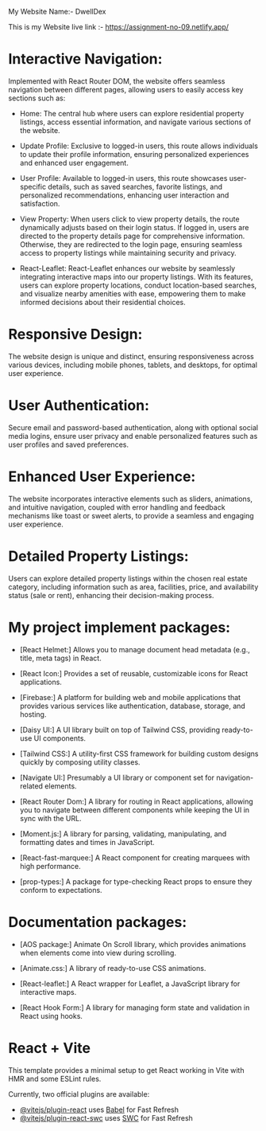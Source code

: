 My Website Name:- DwellDex


This is my Website live link :- https://assignment-no-09.netlify.app/

# Interactive Navigation:
Implemented with React Router DOM, the website offers seamless navigation between different pages, allowing users to easily access key sections such as:
- Home: The central hub where users can explore residential property listings, access essential information, and navigate various sections of the website.
- Update Profile: Exclusive to logged-in users, this route allows individuals to update their profile information, ensuring personalized experiences and enhanced user engagement.
- User Profile: Available to logged-in users, this route showcases user-specific details, such as saved searches, favorite listings, and personalized recommendations, enhancing user interaction and satisfaction.

- View Property: When users click to view property details, the route dynamically adjusts based on their login status. If logged in, users are directed to the property details page for comprehensive information. Otherwise, they are redirected to the login page, ensuring seamless access to property listings while maintaining security and privacy.
- React-Leaflet: React-Leaflet enhances our website by seamlessly integrating interactive maps into our property listings. With its features, users can explore property locations, conduct location-based searches, and visualize nearby amenities with ease, empowering them to make informed decisions about their residential choices.


# Responsive Design: 
The website design is unique and distinct, ensuring responsiveness across various devices, including mobile phones, tablets, and desktops, for optimal user experience.

# User Authentication: 
Secure email and password-based authentication, along with optional social media logins, ensure user privacy and enable personalized features such as user profiles and saved preferences.

# Enhanced User Experience: 
The website incorporates interactive elements such as sliders, animations, and intuitive navigation, coupled with error handling and feedback mechanisms like toast or sweet alerts, to provide a seamless and engaging user experience.

# Detailed Property Listings: 
Users can explore detailed property listings within the chosen real estate category, including information such as area, facilities, price, and availability status (sale or rent), enhancing their decision-making process.

# My project implement packages: 
- [React Helmet:] Allows you to manage document head metadata (e.g., title, meta tags) in React.

- [React Icon:] Provides a set of reusable, customizable icons for React applications.

- [Firebase:] A platform for building web and mobile applications that provides various services like authentication, database, storage, and hosting.
- [Daisy UI:] A UI library built on top of Tailwind CSS, providing ready-to-use UI components.

- [Tailwind CSS:] A utility-first CSS framework for building custom designs quickly by composing utility classes.

- [Navigate UI:] Presumably a UI library or component set for navigation-related elements.

- [React Router Dom:] A library for routing in React applications, allowing you to navigate between different components while keeping the UI in sync with the URL.

- [Moment.js:] A library for parsing, validating, manipulating, and formatting dates and times in JavaScript.

- [React-fast-marquee:] A React component for creating marquees with high performance.

- [prop-types:] A package for type-checking React props to ensure they conform to expectations.


# Documentation packages:

- [AOS package:] Animate On Scroll library, which provides animations when elements come into view during scrolling.

- [Animate.css:] A library of ready-to-use CSS animations.

- [React-leaflet:] A React wrapper for Leaflet, a JavaScript library for interactive maps.

- [React Hook Form:] A library for managing form state and validation in React using hooks.


# React + Vite

This template provides a minimal setup to get React working in Vite with HMR and some ESLint rules.

Currently, two official plugins are available:

- [@vitejs/plugin-react](https://github.com/vitejs/vite-plugin-react/blob/main/packages/plugin-react/README.md) uses [Babel](https://babeljs.io/) for Fast Refresh
- [@vitejs/plugin-react-swc](https://github.com/vitejs/vite-plugin-react-swc) uses [SWC](https://swc.rs/) for Fast Refresh
